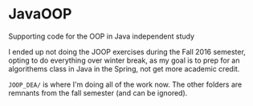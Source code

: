 # JavaOOP
Supporting code for the OOP in Java independent study

I ended up not doing the JOOP exercises during the Fall 2016 semester, opting to do everything over winter break, as my goal is to prep for an algorithems class in Java in the Spring, not get more academic credit.

`JOOP_DEA/` is where I'm doing all of the work now. The other folders are remnants from the fall semester (and can be ignored).

